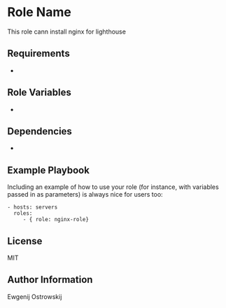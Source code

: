 Role Name
=========

This role cann install nginx for lighthouse

Requirements
------------

-

Role Variables
--------------

-

Dependencies
------------

-

Example Playbook
----------------

Including an example of how to use your role (for instance, with variables passed in as parameters) is always nice for users too:

    - hosts: servers
      roles:
         - { role: nginx-role}

License
-------

MIT

Author Information
------------------

Ewgenij Ostrowskij

